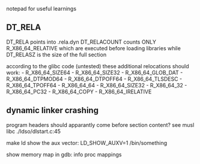 notepad for useful learnings


DT_RELA
--------

DT_RELA points into .rela.dyn
DT_RELACOUNT counts ONLY R_X86_64_RELATIVE which are executed before loading libraries
while DT_RELASZ is the size of the full section

according to the glibc code (untested) these additional relocations should work:
    - R_X86_64_SIZE64
    - R_X86_64_SIZE32
    - R_X86_64_GLOB_DAT
    - R_X86_64_DTPMOD64
    - R_X86_64_DTPOFF64
    - R_X86_64_TLSDESC
    - R_X86_64_TPOFF64
    - R_X86_64_64
    - R_X86_64_SIZE32
    - R_X86_64_32
    - R_X86_64_PC32
    - R_X86_64_COPY
    - R_X86_64_IRELATIVE


dynamic linker crashing
------------------------

program headers should apparantly come before section content?
see musl libc ./ldso/dlstart.c:45


make ld show the aux vector:
    LD_SHOW_AUXV=1 /bin/something



show memory map in gdb:
info proc mappings
